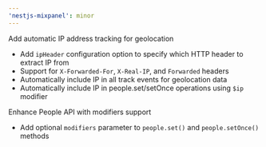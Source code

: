 ```yaml
---
'nestjs-mixpanel': minor
---
```


Add automatic IP address tracking for geolocation

- Add `ipHeader` configuration option to specify which HTTP header to extract IP from
- Support for `X-Forwarded-For`, `X-Real-IP`, and `Forwarded` headers
- Automatically include IP in all track events for geolocation data
- Automatically include IP in people.set/setOnce operations using `$ip` modifier

Enhance People API with modifiers support

- Add optional `modifiers` parameter to `people.set()` and `people.setOnce()` methods
